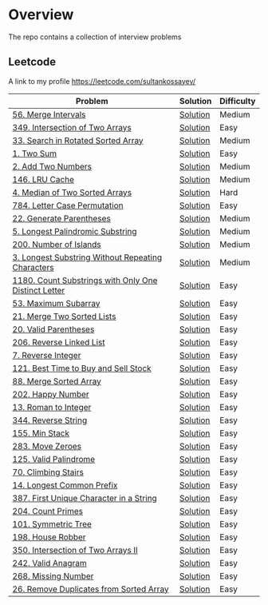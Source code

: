 # Overview
The repo contains a collection of interview problems

## Leetcode
A link to my profile https://leetcode.com/sultankossayev/

Problem | Solution | Difficulty
------- | -------- | ----------
[56. Merge Intervals](https://leetcode.com/problems/merge-intervals/)|[Solution](https://github.com/sultan-kossayev/algorithm-problems/blob/master/src/main/java/leetcode/MergeIntervals.java)|Medium
[349. Intersection of Two Arrays](https://leetcode.com/problems/intersection-of-two-arrays/)|[Solution](https://github.com/sultan-kossayev/algorithm-problems/blob/master/src/main/java/leetcode/IntersectionOfTwoArrays.java)|Easy
[33. Search in Rotated Sorted Array](https://leetcode.com/problems/search-in-rotated-sorted-array/)|[Solution](https://github.com/sultan-kossayev/algorithm-problems/blob/master/src/main/java/leetcode/SearchInRotatedSortedArray.java)|Medium
[1. Two Sum](https://leetcode.com/problems/two-sum/)|[Solution](https://github.com/sultan-kossayev/algorithm-problems/blob/master/src/main/java/leetcode/TwoSum.java)|Easy
[2. Add Two Numbers](https://leetcode.com/problems/add-two-numbers/)|[Solution](https://github.com/sultan-kossayev/algorithm-problems/blob/master/src/main/java/leetcode/AddTwoNumbers.java)|Medium
[146. LRU Cache](https://leetcode.com/problems/lru-cache/)|[Solution](https://github.com/sultan-kossayev/algorithm-problems/blob/master/src/main/java/leetcode/LRUCache.java)|Medium
[4. Median of Two Sorted Arrays](https://leetcode.com/problems/median-of-two-sorted-arrays/)|[Solution](https://github.com/sultan-kossayev/algorithm-problems/blob/master/src/main/java/leetcode/MedianOfTwoSortedArrays.java)|Hard
[784. Letter Case Permutation](https://leetcode.com/problems/letter-case-permutation/)|[Solution](https://github.com/sultan-kossayev/algorithm-problems/blob/master/src/main/java/leetcode/LetterCasePermutation.java)|Easy
[22. Generate Parentheses](https://leetcode.com/problems/generate-parentheses/solution/)|[Solution](https://github.com/sultan-kossayev/algorithm-problems/blob/master/src/main/java/leetcode/GenerateParentheses.java)|Medium
[5. Longest Palindromic Substring](https://leetcode.com/problems/longest-palindromic-substring/)|[Solution](https://github.com/sultan-kossayev/algorithm-problems/blob/master/src/main/java/leetcode/LongestPalindromicSubstring.java)|Medium
[200. Number of Islands](https://leetcode.com/problems/number-of-islands/)|[Solution](https://github.com/sultan-kossayev/algorithm-problems/blob/master/src/main/java/leetcode/NumberOfIslands.java)|Medium
[3. Longest Substring Without Repeating Characters](https://leetcode.com/problems/longest-substring-without-repeating-characters/)|[Solution](https://github.com/sultan-kossayev/algorithm-problems/blob/master/src/main/java/leetcode/LongestSubstringWithoutRepeatingCharacters.java)|Medium
[1180. Count Substrings with Only One Distinct Letter](https://leetcode.com/problems/count-substrings-with-only-one-distinct-letter/)|[Solution](https://github.com/sultan-kossayev/algorithm-problems/blob/master/src/main/java/leetcode/CountSubstringsWithOnlyOneDistinctLetter.java)|Easy
[53. Maximum Subarray](https://leetcode.com/problems/maximum-subarray/)|[Solution](https://github.com/sultan-kossayev/algorithm-problems/blob/master/src/main/java/leetcode/MaximumSubarray.java)|Easy
[21. Merge Two Sorted Lists](https://leetcode.com/problems/merge-two-sorted-lists/)|[Solution](https://github.com/sultan-kossayev/algorithm-problems/blob/master/src/main/java/leetcode/MergeTwoSortedLists.java)|Easy
[20. Valid Parentheses](https://leetcode.com/problems/valid-parentheses/)|[Solution](https://github.com/sultan-kossayev/algorithm-problems/blob/master/src/main/java/leetcode/ValidParentheses.java)|Easy
[206. Reverse Linked List](https://leetcode.com/problems/reverse-linked-list/)|[Solution](https://github.com/sultan-kossayev/algorithm-problems/blob/master/src/main/java/leetcode/ReverseLinkedList.java)|Easy
[7. Reverse Integer](https://leetcode.com/problems/reverse-integer/)|[Solution](https://github.com/sultan-kossayev/algorithm-problems/blob/master/src/main/java/leetcode/ReverseInteger.java)|Easy
[121. Best Time to Buy and Sell Stock](https://leetcode.com/problems/best-time-to-buy-and-sell-stock/)|[Solution](https://github.com/sultan-kossayev/algorithm-problems/blob/master/src/main/java/leetcode/BestTimeToBuyAndSellStock.java)|Easy
[88. Merge Sorted Array](https://leetcode.com/problems/merge-sorted-array/)|[Solution](https://github.com/sultan-kossayev/algorithm-problems/blob/master/src/main/java/leetcode/MergeSortedArray.java)|Easy
[202. Happy Number](https://leetcode.com/problems/happy-number/)|[Solution](https://github.com/sultan-kossayev/algorithm-problems/blob/master/src/main/java/leetcode/HappyNumber.java)|Easy
[13. Roman to Integer](https://leetcode.com/problems/roman-to-integer/)|[Solution](https://github.com/sultan-kossayev/algorithm-problems/blob/master/src/main/java/leetcode/RomanToInteger.java)|Easy
[344. Reverse String](https://leetcode.com/problems/reverse-string/)|[Solution](https://github.com/sultan-kossayev/algorithm-problems/blob/master/src/main/java/leetcode/ReverseString.java)|Easy
[155. Min Stack](https://leetcode.com/problems/min-stack/)|[Solution](https://github.com/sultan-kossayev/algorithm-problems/blob/master/src/main/java/leetcode/MinStack.java)|Easy
[283. Move Zeroes](https://leetcode.com/problems/move-zeroes/)|[Solution](https://github.com/sultan-kossayev/algorithm-problems/blob/master/src/main/java/leetcode/MoveZeroes.java)|Easy
[125. Valid Palindrome](https://leetcode.com/problems/valid-palindrome/)|[Solution](https://github.com/sultan-kossayev/algorithm-problems/blob/master/src/main/java/leetcode/ValidPalindrome.java)|Easy
[70. Climbing Stairs](https://leetcode.com/problems/climbing-stairs/)|[Solution](https://github.com/sultan-kossayev/algorithm-problems/blob/master/src/main/java/leetcode/ClimbingStairs.java)|Easy
[14. Longest Common Prefix](https://leetcode.com/problems/longest-common-prefix/)|[Solution](https://github.com/sultan-kossayev/algorithm-problems/blob/master/src/main/java/leetcode/LongestCommonPrefix.java)|Easy
[387. First Unique Character in a String](https://leetcode.com/problems/first-unique-character-in-a-string/)|[Solution](https://github.com/sultan-kossayev/algorithm-problems/blob/master/src/main/java/leetcode/FirstUniqueCharacterInString.java)|Easy
[204. Count Primes](https://leetcode.com/problems/count-primes/)|[Solution](https://github.com/sultan-kossayev/algorithm-problems/blob/master/src/main/java/leetcode/CountPrimes.java)|Easy
[101. Symmetric Tree](https://leetcode.com/problems/symmetric-tree/)|[Solution](https://github.com/sultan-kossayev/algorithm-problems/blob/master/src/main/java/leetcode/SymmetricTree.java)|Easy
[198. House Robber](https://leetcode.com/problems/house-robber/)|[Solution](https://github.com/sultan-kossayev/algorithm-problems/blob/master/src/main/java/leetcode/HouseRobber.java)|Easy
[350. Intersection of Two Arrays II](https://leetcode.com/problems/intersection-of-two-arrays-ii/)|[Solution](https://github.com/sultan-kossayev/algorithm-problems/blob/master/src/main/java/leetcode/IntersectionOfTwoArrays2.java)|Easy
[242. Valid Anagram](https://leetcode.com/problems/valid-anagram/)|[Solution](https://github.com/sultan-kossayev/algorithm-problems/blob/master/src/main/java/leetcode/ValidAnagram.java)|Easy
[268. Missing Number](https://leetcode.com/problems/missing-number/)|[Solution](https://github.com/sultan-kossayev/algorithm-problems/blob/master/src/main/java/leetcode/MissingNumber.java)|Easy
[26. Remove Duplicates from Sorted Array](https://leetcode.com/problems/remove-duplicates-from-sorted-array/)|[Solution](https://github.com/sultan-kossayev/algorithm-problems/blob/master/src/main/java/leetcode/RemoveDuplicatesFromSortedArray.java)|Easy
